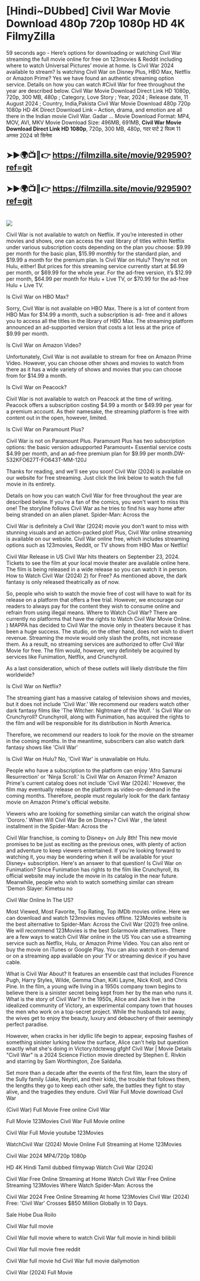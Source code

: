 # [Hindi~DUbbed] Civil War Movie Download 480p 720p 1080p HD 4K FilmyZilla


59 seconds ago - Here’s options for downloading or watching Civil War streaming the full movie online for free on 123movies & Reddit including where to watch Universal Pictures’ movie at home. Is Civil War 2024 available to stream? Is watching Civil War on Disney Plus, HBO Max, Netflix or Amazon Prime? Yes we have found an authentic streaming option service. Details on how you can watch #Civil War for free throughout the year are described below. Civil War Movie Download Direct Link HD 1080p, 720p, 300 MB, 480p ; Category, Love Story ; Year, 2024 ; Release date, 11 August 2024 ; Country, India,Pakista Civil War Movie Download 480p 720p 1080p HD 4K Direct Download Link – Action, drama, and emotion are all there in the Indian movie Civil War. Gadar ...
Movie Download Format: MP4, MOV, AVI, MKV
Movie Download Size: 496MB, 691MB, **Civil War Movie Download Direct Link HD 1080p**, 720p, 300 MB, 480p, गदर पार्ट 2 फिल्म 11 अगस्त 2024 को सिनेमा

## ➤►🌍📺📱👉   https://filmzilla.site/movie/929590?ref=git

## ➤►🌍📺📱👉   https://filmzilla.site/movie/929590?ref=git

#

<img src="https://image.tmdb.org/t/p/w780//z121dSTR7PY9KxKuvwiIFSYW8cf.jpg" />

Civil War is not available to watch on Netflix. If you’re interested in other movies and shows, one can access the vast library of titles within Netflix under various subscription costs depending on the plan you choose: $9.99 per month for the basic plan, $15.99 monthly for the standard plan, and $19.99 a month for the premium plan. Is Civil War on Hulu? They’re not on Hulu, either! But prices for this streaming service currently start at $6.99 per month, or $69.99 for the whole year. For the ad-free version, it’s $12.99 per month, $64.99 per month for Hulu + Live TV, or $70.99 for the ad-free Hulu + Live TV.

Is Civil War on HBO Max?

Sorry, Civil War is not available on HBO Max. There is a lot of content from HBO Max for $14.99 a month, such a subscription is ad- free and it allows you to access all the titles in the library of HBO Max. The streaming platform announced an ad-supported version that costs a lot less at the price of $9.99 per month.

Is Civil War on Amazon Video?

Unfortunately, Civil War is not available to stream for free on Amazon Prime Video. However, you can choose other shows and movies to watch from there as it has a wide variety of shows and movies that you can choose from for $14.99 a month.

Is Civil War on Peacock?

Civil War is not available to watch on Peacock at the time of writing. Peacock offers a subscription costing $4.99 a month or $49.99 per year for a premium account. As their namesake, the streaming platform is free with content out in the open, however, limited.

Is Civil War on Paramount Plus?

Civil War is not on Paramount Plus. Paramount Plus has two subscription options: the basic version adsupported Paramount+ Essential service costs $4.99 per month, and an ad-free premium plan for $9.99 per month.DW-532KFO627T-FO643T-MM-120J

Thanks for reading, and we'll see you soon! Civil War (2024) is available on our website for free streaming. Just click the link below to watch the full movie in its entirety.

Details on how you can watch Civil War for free throughout the year are described below. If you're a fan of the comics, you won't want to miss this one! The storyline follows Civil War as he tries to find his way home after being stranded on an alien planet. Spider-Man: Across the

Civil War is definitely a Civil War (2024) movie you don't want to miss with stunning visuals and an action-packed plot! Plus, Civil War online streaming is available on our website. Civil War online free, which includes streaming options such as 123movies, Reddit, or TV shows from HBO Max or Netflix!

Civil War Release in US Civil War hits theaters on September 23, 2024. Tickets to see the film at your local movie theater are available online here. The film is being released in a wide release so you can watch it in person. How to Watch Civil War (2024) 2) for Free? As mentioned above, the dark fantasy is only released theatrically as of now.

So, people who wish to watch the movie free of cost will have to wait for its release on a platform that offers a free trial. However, we encourage our readers to always pay for the content they wish to consume online and refrain from using illegal means. Where to Watch Civil War? There are currently no platforms that have the rights to Watch Civil War Movie Online. ) MAPPA has decided to Civil War the movie only in theaters because it has been a huge success. The studio, on the other hand, does not wish to divert revenue. Streaming the movie would only slash the profits, not increase them. As a result, no streaming services are authorized to offer Civil War Movie for free. The film would, however, very definitely be acquired by services like Funimation, Netflix, and Crunchyroll.

As a last consideration, which of these outlets will likely distribute the film worldwide?

Is Civil War on Netflix?

The streaming giant has a massive catalog of television shows and movies, but it does not include 'Civil War.' We recommend our readers watch other dark fantasy films like 'The Witcher: Nightmare of the Wolf. ' Is Civil War on Crunchyroll? Crunchyroll, along with Funimation, has acquired the rights to the film and will be responsible for its distribution in North America.

Therefore, we recommend our readers to look for the movie on the streamer in the coming months. In the meantime, subscribers can also watch dark fantasy shows like 'Civil War'

Is Civil War on Hulu? No, 'Civil War' is unavailable on Hulu.

People who have a subscription to the platform can enjoy 'Afro Samurai Resurrection' or 'Ninja Scroll.' Is Civil War on Amazon Prime? Amazon Prime's current catalog does not include 'Civil War (2024).' However, the film may eventually release on the platform as video-on-demand in the coming months. Therefore, people must regularly look for the dark fantasy movie on Amazon Prime's official website.

Viewers who are looking for something similar can watch the original show 'Dororo.' When Will Civil War Be on Disney+? Civil War , the latest installment in the Spider-Man: Across the

Civil War franchise, is coming to Disney+ on July 8th! This new movie promises to be just as exciting as the previous ones, with plenty of action and adventure to keep viewers entertained. If you're looking forward to watching it, you may be wondering when it will be available for your Disney+ subscription. Here's an answer to that question! Is Civil War on Funimation? Since Funimation has rights to the film like Crunchyroll, its official website may include the movie in its catalog in the near future. Meanwhile, people who wish to watch something similar can stream 'Demon Slayer: Kimetsu no

Civil War Online In The US?

Most Viewed, Most Favorite, Top Rating, Top IMDb movies online. Here we can download and watch 123movies movies offline. 123Movies website is the best alternative to Spider-Man: Across the Civil War (2021) free online. We will recommend 123Movies is the best Solarmovie alternatives. There are a few ways to watch Civil War online in the US You can use a streaming service such as Netflix, Hulu, or Amazon Prime Video. You can also rent or buy the movie on iTunes or Google Play. You can also watch it on-demand or on a streaming app available on your TV or streaming device if you have cable.

What is Civil War About? It features an ensemble cast that includes Florence Pugh, Harry Styles, Wilde, Gemma Chan, KiKi Layne, Nick Kroll, and Chris Pine. In the film, a young wife living in a 1950s company town begins to believe there is a sinister secret being kept from her by the man who runs it. What is the story of Civil War? In the 1950s, Alice and Jack live in the idealized community of Victory, an experimental company town that houses the men who work on a top-secret project. While the husbands toil away, the wives get to enjoy the beauty, luxury and debauchery of their seemingly perfect paradise.

However, when cracks in her idyllic life begin to appear, exposing flashes of something sinister lurking below the surface, Alice can't help but question exactly what she's doing in Victory.tdctewsg gfghf Civil War | Movie Details "Civil War" is a 2024 Science Fiction movie directed by Stephen E. Rivkin and starring by Sam Worthington, Zoe Saldaña.

Set more than a decade after the events of the first film, learn the story of the Sully family (Jake, Neytiri, and their kids), the trouble that follows them, the lengths they go to keep each other safe, the battles they fight to stay alive, and the tragedies they endure. Civil War Full Movie download Civil War

(Civil War) Full Movie Free online Civil War

Full Movie 123Movies Civil War Full Movie online

Civil War Full Movie youtube 123Movies

WatchCivil War (2024) Movie Online Full Streaming at Home 123Movies

Civil War 2024 MP4/720p 1080p

HD 4K Hindi Tamil dubbed filmywap Watch Civil War (2024)

Civil War Free Online Streaming at Home Watch Civil War Free Online Streaming 123Movies Where Watch Spider-Man: Across the

Civil War 2024 Free Online Streaming At home 123Movies Civil War (2024) Free: 'Civil War' Crosses $850 Million Globally in 10 Days.

Sale Hobe Dua Roilo

Civil War full movie

Civil War full movie where to watch Civil War full movie in hindi bilibili

Civil War full movie free reddit

Civil War full movie hd Civil War full movie dailymotion

Civil War (2024) Full Movie
